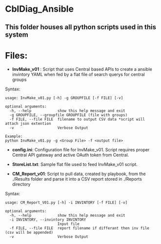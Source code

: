 # CblDiag_Ansible
## This folder houses all python scripts used in this system

# Files:


* **InvMake_v01** : Script that uses Central based APIs to create a ansible invintory YAML when fed by a flat file of search querys for central groups

Syntax:
```
usage: InvMake_v01.py [-h] -g GROUPFILE [-f FILE] [-v]

optional arguments:
  -h, --help            show this help message and exit
  -g GROUPFILE, --groupfile GROUPFILE (file with groups)
  -f FILE, --file FILE  filename to output CSV data *script will attach json extention
  -v                    Verbose Output

Example:
python InvMake_v01.py -g <Group File> -f <output file>

  ```

* **config.ini**: Configuration file for InvMake_v01. Script requires proper Central API gateway and active OAuth token from Central.

* **StoreList.txt**: Sample flat file used to feed InvMake_v01 script. 

* **CM_Report_v01**: Script to pull data, created by playbook, from the ./Results folder and parse it into a CSV report stored in ./Reports directory 

Syntax:
```
usage: CM_Report_V01.py [-h] -i INVINTORY [-f FILE] [-v]

optional arguments:
  -h, --help            show this help message and exit
  -i INVINTORY, --invintory INVINTORY
                        Input file
  -f FILE, --file FILE  report filename if differant then inv file (csv will be appended)
  -v                    Verbose Output
  ```